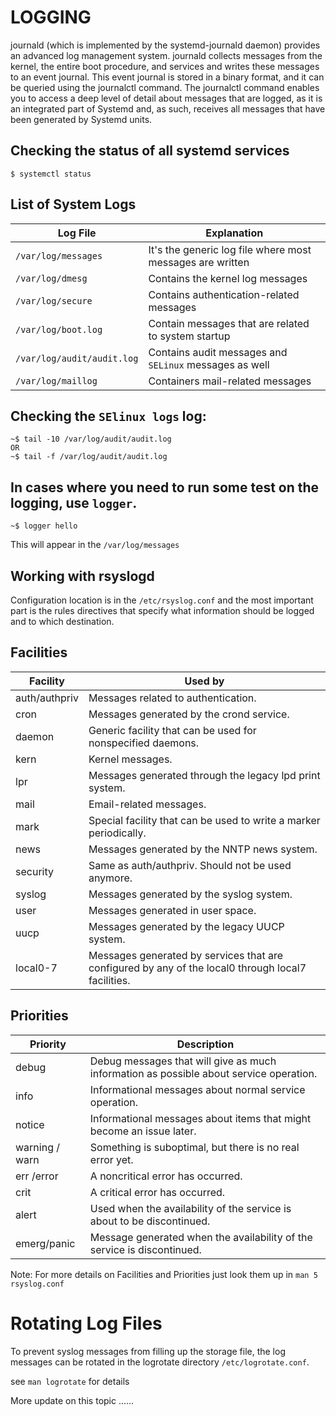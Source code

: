 # LOGGING

journald (which is implemented by the systemd-journald daemon)
provides an advanced log management system. journald collects messages from the kernel, the entire boot procedure, and services and writes these messages to an event journal. This event journal is stored in a binary format, and it can be queried using the journalctl command. The journalctl command enables you to access a deep level of detail about messages that are logged, as it is an integrated part of Systemd and, as such, receives all messages that have been generated by Systemd units.

## Checking the status of all systemd services
```
$ systemctl status
```
## List of System Logs

| Log File | Explanation |
---| ---|
| `/var/log/messages` | It's the generic log file where most messages are written |
| `/var/log/dmesg `| Contains the kernel log messages|
| `/var/log/secure` | Contains authentication-related messages|
| `/var/log/boot.log` | Contain messages that are related to system startup|
| `/var/log/audit/audit.log` | Contains audit messages and `SELinux` messages as well |
| `/var/log/maillog` | Containers mail-related messages |

## Checking the `SElinux logs` log:
```
~$ tail -10 /var/log/audit/audit.log
OR
~$ tail -f /var/log/audit/audit.log
```
## In cases where you need to run some test on the logging, use `logger`.
```
~$ logger hello
```
This will appear in the `/var/log/messages`

## Working with rsyslogd
Configuration location is in the `/etc/rsyslog.conf` and the most important part is the rules directives that specify what information should be logged and to which destination.

## Facilities

| Facility | Used by |
---| ---|
|auth/authpriv | Messages related to authentication. |
| cron | Messages generated by the crond service.|
| daemon | Generic facility that can be used for nonspecified daemons.|
| kern | Kernel messages.|
| lpr | Messages generated through the legacy lpd print system.
| mail | Email-related messages.
|mark | Special facility that can be used to write a marker periodically.
| news | Messages generated by the NNTP news system.
| security | Same as auth/authpriv. Should not be used anymore.
| syslog | Messages generated by the syslog system.
| user | Messages generated in user space.
| uucp | Messages generated by the legacy UUCP system.
| local0-7 | Messages generated by services that are configured by any of the local0 through local7 facilities.

## Priorities

| Priority | Description| 
---| ---|
| debug | Debug messages that will give as much information as possible about service operation.
| info | Informational messages about normal service operation.
| notice | Informational messages about items that might become an issue later.
| warning / warn | Something is suboptimal, but there is no real error yet.
| err /error | A noncritical error has occurred.
| crit | A critical error has occurred.
| alert | Used when the availability of the service is about to be discontinued.
| emerg/panic | Message generated when the availability of the service is discontinued.

Note:
For more details on Facilities and Priorities just look them up in `man 5 rsyslog.conf`

# Rotating Log Files
To prevent syslog messages from filling up the storage file, the log messages can be rotated in the logrotate directory `/etc/logrotate.conf`.

see `man logrotate` for details

More update on this topic ......